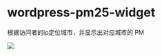 wordpress-pm25-widget
=====================

 根据访问者的ip定位城市，并显示出对应城市的 PM

![](http://blog-img-bed.qiniudn.com/dym_pm25_wordpress_widget.png)
